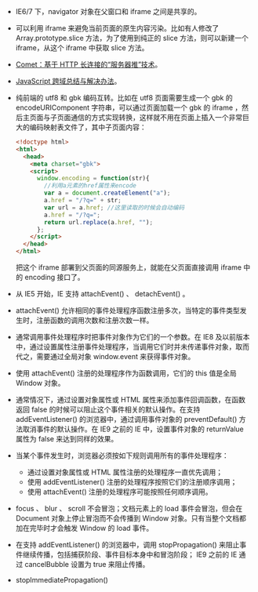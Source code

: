 * IE6/7 下，navigator 对象在父窗口和 iframe 之间是共享的。
* 可以利用 iframe 来避免当前页面的原生内容污染。比如有人修改了 Array.prototype.slice 方法，为了使用到纯正的 slice 方法，则可以新建一个 iframe，从这个 iframe 中获取 slice 方法。
* [Comet：基于 HTTP 长连接的“服务器推”技术](http://www.ibm.com/developerworks/cn/web/wa-lo-comet/)。
* [JavaScript 跨域总结与解决办法](http://www.cnblogs.com/rainman/archive/2011/02/20/1959325.html)。
* 纯前端的 utf8 和 gbk 编码互转。比如在 utf8 页面需要生成一个 gbk 的 encodeURIComponent 字符串，可以通过页面加载一个 gbk 的 iframe ，然后主页面与子页面通信的方式实现转换，这样就不用在页面上插入一个非常巨大的编码映射表文件了，其中子页面内容：

  ```html
  <!doctype html>
  <html>
    <head>
      <meta charset="gbk">
      <script>
        window.encoding = function(str){
          //利用a元素的href属性来encode
          var a = document.createElement("a");
          a.href = "/?q=" + str;
          var url = a.href; //这里读取的时候会自动编码
          a.href = "/?q=";
          return url.replace(a.href, "");
        };
      </script>
    </head>
  </html>
  ```

  把这个 iframe 部署到父页面的同源服务上，就能在父页面直接调用 iframe 中的 encoding 接口了。

* 从 IE5 开始，IE 支持 attachEvent() 、 detachEvent() 。

* attachEvent() 允许相同的事件处理程序函数注册多次，当特定的事件类型发生时，注册函数的调用次数和注册次数一样。

* 通常调用事件处理程序时把事件对象作为它们的一个参数。在 IE8 及以前版本中，通过设置属性注册事件处理程序，当调用它们时并未传递事件对象，取而代之，需要通过全局对象 window.event 来获得事件对象。

* 使用 attachEvent() 注册的处理程序作为函数调用，它们的 this 值是全局 Window 对象。

* 通常情况下，通过设置对象属性或 HTML 属性来添加事件回调函数，在函数返回 false 的时候可以阻止这个事件相关的默认操作。在支持 addEventListener() 的浏览器中，通过调用事件对象的 preventDefault() 方法取消事件的默认操作。在 IE9 之前的 IE 中，设置事件对象的 returnValue 属性为 false 来达到同样的效果。

* 当某个事件发生时，浏览器必须按如下规则调用所有的事件处理程序：

  - 通过设置对象属性或 HTML 属性注册的处理程序一直优先调用；
  - 使用 addEventListener() 注册的处理程序按照它们的注册顺序调用；
  - 使用 attachEvent() 注册的处理程序可能按照任何顺序调用。

* focus 、 blur 、 scroll 不会冒泡；文档元素上的 load 事件会冒泡，但会在 Document 对象上停止冒泡而不会传播到 Window 对象。只有当整个文档都加在完毕时才会触发 Window 的 load 事件。

* 在支持 addEventListener() 的浏览器中，调用 stopPropagation() 来阻止事件继续传播，包括捕获阶段、事件目标本身中和冒泡阶段； IE9 之前的 IE 通过 cancelBubble 设置为 true 来阻止传播。

* stopImmediatePropagation()
